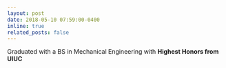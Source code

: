 ```yaml
---
layout: post
date: 2018-05-10 07:59:00-0400
inline: true
related_posts: false
---
```


Graduated with a BS in Mechanical Engineering with **Highest Honors from UIUC**